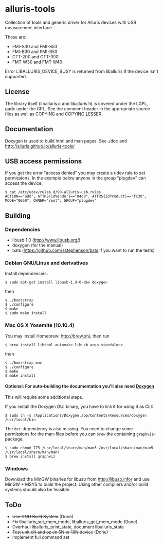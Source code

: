 # alluris-tools

Collection of tools and generic driver for Alluris devices with USB measurement interface.

These are:
* FMI-S30 and FMI-S50
* FMI-B30 and FMI-B50
* CTT-200 and CTT-300
* FMT-W30 and FMT-W40

Error LIBALLURIS_DEVICE_BUSY is returned from liballuris if the device isn't supported.

## License

The library itself (liballuris.c and liballuris.h) is covered under the LGPL, gadc under the GPL.
See the comment header in the appropriate source files as well as COPYING and COPYING.LESSER.

## Documentation

Doxygen is used to build html and man pages. See ./doc and http://alluris.github.io/alluris-tools/

## USB access permissions

If you get the error "access denied" you may create a udev rule to set permissions.
In the example below anyone in the group "plugdev" can access the device:

```
$ cat /etc/udev/rules.d/90-alluris-usb.rules
ACTION=="add", ATTRS{idVendor}=="04d8", ATTRS{idProduct}=="fc30", MODE="0660", OWNER="root", GROUP="plugdev"
```

## Building

### Dependencies

* libusb 1.0 (http://www.libusb.org/)
* doxygen (for the manual)
* bats (https://github.com/sstephenson/bats if you want to run the tests)

### Debian GNU/Linux and derivatives

Install dependencies:

```
$ sudo apt-get install libusb-1.0-0-dev doxygen
```

then

```
$ ./bootstrap
$ ./configure
$ make
$ sudo make install
```

### Mac OS X Yosemite (10.10.4)

You may install Homebrew: http://brew.sh/, then run

```
$ brew install libtool automake libusb argp-standalone
```

then

```
$ ./bootstrap_mac
$ ./configure
$ make
$ make install
```

#### Optional: For auto-building the documentation you'll also need [Doxygen](http://www.stack.nl/~dimitri/doxygen/)
This will require some additional steps.

If you install the Doxygen GUI binary, you have to link it for using it as CLI:

```
$ sudo ln -s /Applications/Doxygen.app/Contents/Resources/doxygen /usr/local/bin
```
The `dot`-dependency is also missing. You need to change some permissions for the man-files before you can `brew` the containing `graphviz`-package.

```
$ sudo chmod 775 /usr/local/share/man/man3 /usr/local/share/man/man5 /usr/local/share/man/man7
$ brew install graphviz
```

### Windows

Download the MinGW binaries for libusb from http://libusb.info/ and use MinGW + MSYS to build the project.
Using other compilers and/or build systems should also be feasible.

## ToDo

* ~~Use GNU Build System~~ (Done)
* ~~Fix liballuris_set_mem_mode, liballuris_get_mem_mode~~ (Done)
* Overhaul liballuris_print_state, document liballuris_state
* ~~Test unit cN and oz on 5N or 10N device~~ (Done)
* Implement full command set
